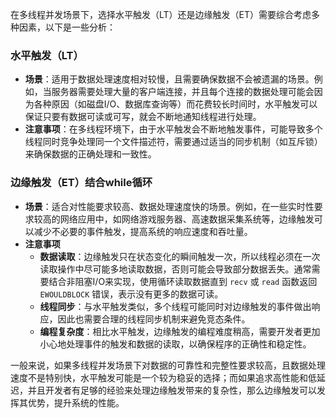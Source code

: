 在多线程并发场景下，选择水平触发（LT）还是边缘触发（ET）需要综合考虑多种因素，以下是一些分析：

### 水平触发（LT）
- **场景**：适用于数据处理速度相对较慢，且需要确保数据不会被遗漏的场景。例如，当服务器需要处理大量的客户端连接，并且每个连接的数据处理可能会因为各种原因（如磁盘I/O、数据库查询等）而花费较长时间时，水平触发可以保证只要有数据可读或可写，就会不断地通知线程进行处理。
- **注意事项**：在多线程环境下，由于水平触发会不断地触发事件，可能导致多个线程同时竞争处理同一个文件描述符，需要通过适当的同步机制（如互斥锁）来确保数据的正确处理和一致性。

### 边缘触发（ET）结合while循环
- **场景**：适合对性能要求较高、数据处理速度快的场景。例如，在一些实时性要求较高的网络应用中，如网络游戏服务器、高速数据采集系统等，边缘触发可以减少不必要的事件触发，提高系统的响应速度和吞吐量。
- **注意事项**
    - **数据读取**：边缘触发只在状态变化的瞬间触发一次，所以线程必须在一次读取操作中尽可能多地读取数据，否则可能会导致部分数据丢失。通常需要结合非阻塞I/O来实现，使用循环读取数据直到 `recv` 或 `read` 函数返回 `EWOULDBLOCK` 错误，表示没有更多的数据可读。
    - **线程同步**：与水平触发类似，多个线程可能同时对边缘触发的事件做出响应，因此也需要合理的线程同步机制来避免竞态条件。
    - **编程复杂度**：相比水平触发，边缘触发的编程难度稍高，需要开发者更加小心地处理事件的触发和数据的读取，以确保程序的正确性和稳定性。

一般来说，如果多线程并发场景下对数据的可靠性和完整性要求较高，且数据处理速度不是特别快，水平触发可能是一个较为稳妥的选择；而如果追求高性能和低延迟，并且开发者有足够的经验来处理边缘触发带来的复杂性，那么边缘触发可以发挥其优势，提升系统的性能。